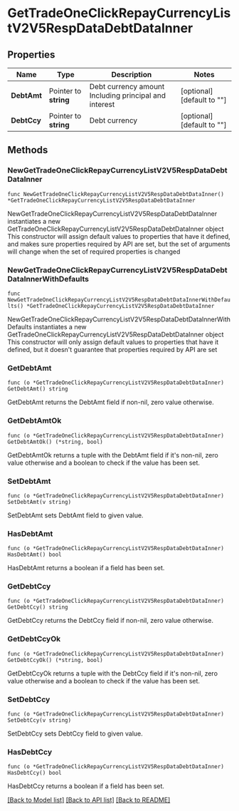 # GetTradeOneClickRepayCurrencyListV2V5RespDataDebtDataInner

## Properties

Name | Type | Description | Notes
------------ | ------------- | ------------- | -------------
**DebtAmt** | Pointer to **string** | Debt currency amount  Including principal and interest | [optional] [default to ""]
**DebtCcy** | Pointer to **string** | Debt currency | [optional] [default to ""]

## Methods

### NewGetTradeOneClickRepayCurrencyListV2V5RespDataDebtDataInner

`func NewGetTradeOneClickRepayCurrencyListV2V5RespDataDebtDataInner() *GetTradeOneClickRepayCurrencyListV2V5RespDataDebtDataInner`

NewGetTradeOneClickRepayCurrencyListV2V5RespDataDebtDataInner instantiates a new GetTradeOneClickRepayCurrencyListV2V5RespDataDebtDataInner object
This constructor will assign default values to properties that have it defined,
and makes sure properties required by API are set, but the set of arguments
will change when the set of required properties is changed

### NewGetTradeOneClickRepayCurrencyListV2V5RespDataDebtDataInnerWithDefaults

`func NewGetTradeOneClickRepayCurrencyListV2V5RespDataDebtDataInnerWithDefaults() *GetTradeOneClickRepayCurrencyListV2V5RespDataDebtDataInner`

NewGetTradeOneClickRepayCurrencyListV2V5RespDataDebtDataInnerWithDefaults instantiates a new GetTradeOneClickRepayCurrencyListV2V5RespDataDebtDataInner object
This constructor will only assign default values to properties that have it defined,
but it doesn't guarantee that properties required by API are set

### GetDebtAmt

`func (o *GetTradeOneClickRepayCurrencyListV2V5RespDataDebtDataInner) GetDebtAmt() string`

GetDebtAmt returns the DebtAmt field if non-nil, zero value otherwise.

### GetDebtAmtOk

`func (o *GetTradeOneClickRepayCurrencyListV2V5RespDataDebtDataInner) GetDebtAmtOk() (*string, bool)`

GetDebtAmtOk returns a tuple with the DebtAmt field if it's non-nil, zero value otherwise
and a boolean to check if the value has been set.

### SetDebtAmt

`func (o *GetTradeOneClickRepayCurrencyListV2V5RespDataDebtDataInner) SetDebtAmt(v string)`

SetDebtAmt sets DebtAmt field to given value.

### HasDebtAmt

`func (o *GetTradeOneClickRepayCurrencyListV2V5RespDataDebtDataInner) HasDebtAmt() bool`

HasDebtAmt returns a boolean if a field has been set.

### GetDebtCcy

`func (o *GetTradeOneClickRepayCurrencyListV2V5RespDataDebtDataInner) GetDebtCcy() string`

GetDebtCcy returns the DebtCcy field if non-nil, zero value otherwise.

### GetDebtCcyOk

`func (o *GetTradeOneClickRepayCurrencyListV2V5RespDataDebtDataInner) GetDebtCcyOk() (*string, bool)`

GetDebtCcyOk returns a tuple with the DebtCcy field if it's non-nil, zero value otherwise
and a boolean to check if the value has been set.

### SetDebtCcy

`func (o *GetTradeOneClickRepayCurrencyListV2V5RespDataDebtDataInner) SetDebtCcy(v string)`

SetDebtCcy sets DebtCcy field to given value.

### HasDebtCcy

`func (o *GetTradeOneClickRepayCurrencyListV2V5RespDataDebtDataInner) HasDebtCcy() bool`

HasDebtCcy returns a boolean if a field has been set.


[[Back to Model list]](../README.md#documentation-for-models) [[Back to API list]](../README.md#documentation-for-api-endpoints) [[Back to README]](../README.md)


